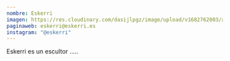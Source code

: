 ```yaml
---
nombre: Eskerri
imagen: https://res.cloudinary.com/dasijlpgz/image/upload/v1682762003/artistas/Eskerri/IMG-20230428-WA0016.jpg
paginaweb: eskerri@eskerri.es
instagram: "@eskerri"
---
```

E﻿skerri es un escultor .....